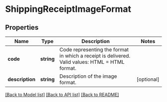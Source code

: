 # ShippingReceiptImageFormat

## Properties
Name | Type | Description | Notes
------------ | ------------- | ------------- | -------------
**code** | **string** | Code representing the format in which a receipt is delivered. Valid values: HTML &#x3D; HTML format. | 
**description** | **string** | Description of the image format. | [optional] 

[[Back to Model list]](../../README.md#documentation-for-models) [[Back to API list]](../../README.md#documentation-for-api-endpoints) [[Back to README]](../../README.md)

